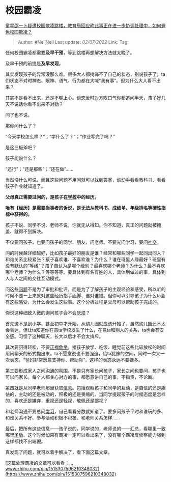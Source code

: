 # 校园霸凌
[童星邵一卜疑遭校园欺凌跳楼，教育局回应称此事正在进一步协调处理中，如何避免校园欺凌？](https://www.zhihu.com/question/539801096/answer/2546785101)

> Author: #NellNell 
> Last update: *02/07/2022* 
> Link: 
> Tag: 
  
任何校园霸凌都需要**及早干预**，等到跳楼再想解决方法就太晚了。

及早干预的前提是**及早发现**。

其实发现孩子的异常没那么难。很多大人都掩饰不了自己的状态，别说孩子了。ta们状态不对时神态、眼神、语气、行为都在大喊“我有事”。但为什么大人看不出来？

其实不是看不出来，还是不够上心。谈恋爱时对方叹口气你都追问半天，孩子好几天不说话你看不出来不对劲？

问了也不说。

那你问什么了？

“今天学校怎么样？”；“学什么了？”；“作业写完了吗？”

是这三板斧吧？

孩子能说什么？

“还行”；“还是那些”；“还在做”……

当然没什么可说，而且这些问题不用问就可以找到答案，动动手看看教科书、看看孩子作业就知道了。

**父母真正需要过问的，是孩子在[学校](https://www.zhihu.com/search?q=%E5%AD%A6%E6%A0%A1&search_source=Entity&hybrid_search_source=Entity&hybrid_search_extra=%7B%22sourceType%22%3A%22answer%22%2C%22sourceId%22%3A2546785101%7D)中的经历。**

**唯有【经历】是需要当事者的诉说，是无法从教科书、成绩单、年级排名等硬性指标中获得的。**

孩子不说、同学不说、老师不说，你就无从得知。你不知道，真正的问题就被掩盖、就得不到解决。

不仅要问孩子，也要问孩子的同学、朋友，问老师。不要光问学习，要问[社交](https://www.zhihu.com/search?q=%E7%A4%BE%E4%BA%A4&search_source=Entity&hybrid_search_source=Entity&hybrid_search_extra=%7B%22sourceType%22%3A%22answer%22%2C%22sourceId%22%3A2546785101%7D)。

问的时候越详细越好，比如孩子最好的朋友是谁？经常和哪些同学一起同出同入？和谁关系比较紧张？孩子喜欢谁、不喜欢谁？为什么？谁在班里人缘最好？班里有没有默认的“等级”？孩子自认为是哪个级别？最喜欢哪个老师？为什么？最不喜欢哪个老师？为什么？等等等等。要具体到有名有姓的人，具体到做过的事，具体到人与人之间的交往互动模式。

问这些[问题](https://www.zhihu.com/search?q=%E9%97%AE%E9%A2%98&search_source=Entity&hybrid_search_source=Entity&hybrid_search_extra=%7B%22sourceType%22%3A%22answer%22%2C%22sourceId%22%3A2546785101%7D)不是为了审批和批评，而是为了了解孩子的主观经验和感受，所以听的时候不要一上来就对这些经历指手画脚、谁对谁错。但你可以引导孩子为什么ta会有这些感受，为什么会发生这些事。这个分析过程是父母可以帮助孩子完成的。

你说这种细致入微的询问孩子会不会[厌烦](https://www.zhihu.com/search?q=%E5%8E%8C%E7%83%A6&search_source=Entity&hybrid_search_source=Entity&hybrid_search_extra=%7B%22sourceType%22%3A%22answer%22%2C%22sourceId%22%3A2546785101%7D)？

首先这不是到小学、甚至初中才开始，从幼儿园就应该开始了。虽然幼儿园还不太会表达，但让ta知道你在意ta学校发生了什么，在意ta和别人的关系，ta也会有安全感。习惯了这种聊天，长大以后才不会太排斥。

其次要问得轻松，不要[正襟危坐](https://www.zhihu.com/search?q=%E6%AD%A3%E8%A5%9F%E5%8D%B1%E5%9D%90&search_source=Entity&hybrid_search_source=Entity&hybrid_search_extra=%7B%22sourceType%22%3A%22answer%22%2C%22sourceId%22%3A2546785101%7D)。接孩子放学、吃饭、睡觉前这些比较放松的时间用闲聊天的形式抛出来。ta不愿意说也不要强迫，给ta犹豫的空间，同时一次又一次表态，“爸妈非常愿意支持你、帮助你”，这样的表态永远不要嫌多。

第三要形成家人之间[沟通](https://www.zhihu.com/search?q=%E6%B2%9F%E9%80%9A&search_source=Entity&hybrid_search_source=Entity&hybrid_search_extra=%7B%22sourceType%22%3A%22answer%22%2C%22sourceId%22%3A2546785101%7D)的氛围。不是只有家长问孩子，家长之间也要问，孩子也可以问家长。每个人都关心对方的事，都愿意讲自己的事，不指责，不论断。

第四就是从同学老师那里获取[信息](https://www.zhihu.com/search?q=%E4%BF%A1%E6%81%AF&search_source=Entity&hybrid_search_source=Entity&hybrid_search_extra=%7B%22sourceType%22%3A%22answer%22%2C%22sourceId%22%3A2546785101%7D)。包括观察孩子和同学的互动，是自信的还是胆怯的，主动的还是被动的，积极的还是畏缩的。当同学提起孩子的时候态度是怎样的，喜欢还是嫌弃，重视还是轻视，敬佩还是鄙视？

和老师沟通不要总问[学习](https://www.zhihu.com/search?q=%E5%AD%A6%E4%B9%A0&search_source=Entity&hybrid_search_source=Entity&hybrid_search_extra=%7B%22sourceType%22%3A%22answer%22%2C%22sourceId%22%3A2546785101%7D)，自己看看分数就知道了。要多问孩子平时和谁玩的多、和谁关系不好、参与活动积极不积极、和老师关系怎样……

最后，把所有这些信息——孩子说的，同学说的，老师说的——汇总，看哪里一致哪里[矛盾](https://www.zhihu.com/search?q=%E7%9F%9B%E7%9B%BE&search_source=Entity&hybrid_search_source=Entity&hybrid_search_extra=%7B%22sourceType%22%3A%22answer%22%2C%22sourceId%22%3A2546785101%7D)。这个时候如果有霸凌一定可以看出来了，没有哪个霸凌反侦察能力强到这样都找不出端倪。

真发现了问题，就可以着手解决了，看下面这篇文章。

[这篇处理霸凌的文章可以看看：…​www.zhihu.com/pin/1515307596210348032](https://www.zhihu.com/pin/1515307596210348032)